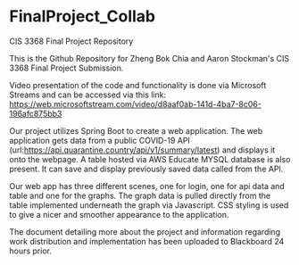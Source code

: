 # FinalProject_Collab
CIS 3368 Final Project Repository

This is the Github Repository for Zheng Bok Chia and Aaron Stockman's CIS 3368 Final Project Submission.

Video presentation of the code and functionality is done via Microsoft Streams and can be accessed via this link: https://web.microsoftstream.com/video/d8aaf0ab-141d-4ba7-8c06-196afc875bb3

Our project utilizes Spring Boot to create a web application.
The web application gets data from a public COVID-19 API (url:https://api.quarantine.country/api/v1/summary/latest) and displays it onto the webpage.
A table hosted via AWS Educate MYSQL database is also present. It can save and display previously saved data called from the API.

Our web app has three different scenes, one for login, one for api data and table and one for the graphs.
The graph data is pulled directly from the table implemented underneath the graph via Javascript. 
CSS styling is used to give a nicer and smoother appearance to the application. 

The document detailing more about the project and information regarding work distribution and implementation has been uploaded to Blackboard 24 hours prior.
